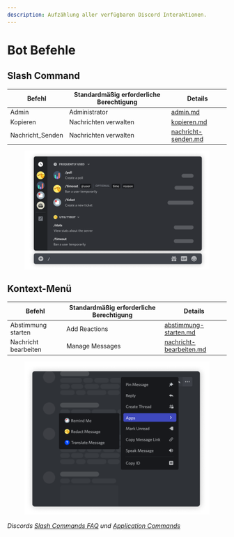 ```yaml
---
description: Aufzählung aller verfügbaren Discord Interaktionen.
---
```


# Bot Befehle

## Slash Command

| Befehl            | Standardmäßig erforderliche Berechtigung | Details                                              |
| ----------------- | ---------------------------------------- | ---------------------------------------------------- |
| Admin             | Administrator                            | [admin.md](admin.md "mention")                       |
| Kopieren          | Nachrichten verwalten                    | [kopieren.md](kopieren.md "mention")                 |
| Nachricht\_Senden | Nachrichten verwalten                    | [nachricht-senden.md](nachricht-senden.md "mention") |

<figure><img src="../../.gitbook/assets/discord-slash-command (1).png" alt=""><figcaption></figcaption></figure>

## Kontext-Menü

| Befehl               | Standardmäßig erforderliche Berechtigung | Details                                                      |
| -------------------- | ---------------------------------------- | ------------------------------------------------------------ |
| Abstimmung starten   | Add Reactions                            | [abstimmung-starten.md](abstimmung-starten.md "mention")     |
| Nachricht bearbeiten | Manage Messages                          | [nachricht-bearbeiten.md](nachricht-bearbeiten.md "mention") |

<figure><img src="../../.gitbook/assets/discord-message-context-menu (1).png" alt=""><figcaption></figcaption></figure>

_Discords_ [_Slash Commands FAQ_](https://support.discord.com/hc/de/articles/1500000368501-Slash-Commands-FAQ) _und_ [_Application Commands_](https://discord.com/developers/docs/interactions/application-commands)
